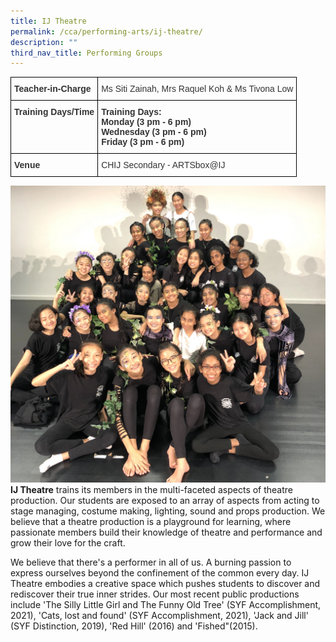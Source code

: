 ```yaml
---
title: IJ Theatre
permalink: /cca/performing-arts/ij-theatre/
description: ""
third_nav_title: Performing Groups
---
```

<style type="text/css">
.tg  {border-collapse:collapse;border-spacing:0;}
.tg td{border-color:black;border-style:solid;border-width:1px;font-family:Arial, sans-serif;font-size:14px;
  overflow:hidden;padding:10px 5px;word-break:normal;}
.tg th{border-color:black;border-style:solid;border-width:1px;font-family:Arial, sans-serif;font-size:14px;
  font-weight:normal;overflow:hidden;padding:10px 5px;word-break:normal;}
.tg .tg-pvk6{color:#333;text-align:left;vertical-align:middle}
.tg .tg-osjb{color:#333;font-weight:bold;text-align:left;vertical-align:top}
</style>
<table class="tg">
<thead>
  <tr>
    <th class="tg-osjb">Teacher-in-Charge</th>
    <th class="tg-pvk6"><span style="color:inherit;background-color:transparent">Ms Siti Zainah, Mrs Raquel Koh &amp; Ms Tivona Low </span><br></th>
  </tr>
</thead>
<tbody>
  <tr>
    <td class="tg-osjb">Training Days/Time<br></td>
    <td class="tg-osjb">Training Days:<br>Monday (3 pm - 6 pm) <br>Wednesday (3 pm - 6 pm) <br>Friday (3 pm - 6 pm) </td>
  </tr>
  <tr>
    <td class="tg-osjb">Venue</td>
    <td class="tg-pvk6"><span style="color:inherit;background-color:transparent">CHIJ Secondary - ARTSbox@IJ</span></td>
  </tr>
</tbody>
</table>

![](/images/IJ%20Theatre%203.jpg)
**IJ Theatre**&nbsp;trains its members in the multi-faceted aspects of theatre production. Our students are exposed to an array of aspects from acting to stage managing, costume making, lighting, sound and props production. We believe that&nbsp;a theatre&nbsp;production is a playground for learning, where passionate members build their knowledge of theatre and performance and grow their love for the craft.

  

We believe that there's a performer in all of us. A burning passion to express ourselves beyond the confinement of the common every day. IJ Theatre embodies a creative space which pushes students to discover and rediscover their true inner strides. Our most recent public productions include 'The Silly Little Girl and The Funny Old Tree' (SYF Accomplishment, 2021), 'Cats, lost and found' (SYF Accomplishment, 2021), 'Jack and Jill' (SYF Distinction, 2019), 'Red Hill' (2016) and 'Fished"(2015).